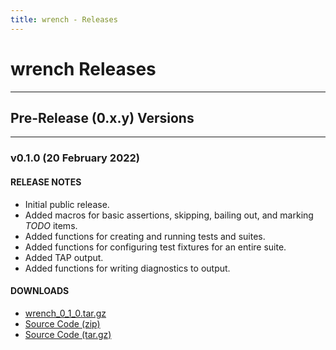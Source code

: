 ```yaml
---
title: wrench - Releases
---
```


# wrench Releases

---

## Pre-Release (0.x.y) Versions

---

### v0.1.0 (20 February 2022)

#### RELEASE NOTES

- Initial public release.
- Added macros for basic assertions, skipping, bailing out, and marking *TODO* items.
- Added functions for creating and running tests and suites.
- Added functions for configuring test fixtures for an entire suite.
- Added TAP output.
- Added functions for writing diagnostics to output.

#### DOWNLOADS

- [wrench_0_1_0.tar.gz](https://github.com/kawright/libwrench/releases/download/v0.1.0/wrench_0_1_0.tar.gz)
- [Source Code (zip)](https://github.com/kawright/libwrench/archive/refs/tags/v0.1.0.zip)
- [Source Code (tar.gz)](https://github.com/kawright/libwrench/archive/refs/tags/v0.1.0.tar.gz)